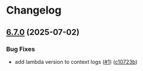 # Changelog

## [6.7.0](https://github.com/cloud-scouts/terraform-aws-github-runner/compare/termination-watcher-v6.6.0...termination-watcher-v6.7.0) (2025-07-02)


### Bug Fixes

* add lambda version to context logs ([#1](https://github.com/cloud-scouts/terraform-aws-github-runner/issues/1)) ([c10723b](https://github.com/cloud-scouts/terraform-aws-github-runner/commit/c10723b07acf5a7bb1797b0f5d4b153ea5202d9c))
